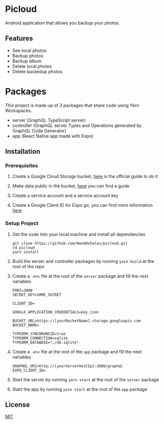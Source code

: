 # Picloud

Android application that allows you backup your photos.

## Features

- See local photos
- Backup photos
- Backup album
- Delete local photos
- Delete backedup photos

# Packages

This project is made up of 3 packages that share code using Yarn Workspaces.

- server (GraphQL TypeScript server)
- controller (GraphQL server Types and Operations generated by GraphQL Code Generator)
- app (React Native app made with Expo)

## Installation

### Prerequisites

1. Create a Google Cloud Storage bucket, [here](https://cloud.google.com/storage/docs/creating-buckets) is the official guide to do it

2. Make data public in the bucket, [here](https://www.youtube.com/watch?v=PoVbGE0HrRA) you can find a guide

3. Create a service account and a service account key

4. Create a Google Client ID for Expo go, you can find more information [here](https://docs.expo.dev/guides/authentication/#google)

### Setup Project

1. Get the code into your local machine and install all dependencies

   ```
   git clone https://github.com/NanddoSalas/picloud.git
   cd picloud
   yarn install
   ```

2. Build the server and controller packages by running `yarn build` at the root of the repo

3. Create a `.env` file at the root of the `server` package and fill the next variables

   ```
   PORT=3000
   SECRET_KEY=SOME_SECRET

   CLIENT_ID=

   GOOGLE_APPLICATION_CREDENTIALS=key.json

   BUCKET_URL=https://[yourBucketName].storage.googleapis.com
   BUCKET_NAME=

   TYPEORM_SYNCHRONIZE=true
   TYPEORM_CONNECTION=sqlite
   TYPEORM_DATABASE="./db.sqlite"
   ```

4. Create a `.env` file at the root of the `app` package and fill the next variables

   ```
   GRAPHQL_URI=http://[yourServerHostIp]:3000/graphql
   EXPO_CLIENT_ID=
   ```

5. Start the server by running `yarn start` at the root of the `server` package

6. Start the app by running `yarn start` at the root of the `app` package

## License

[MIT](https://choosealicense.com/licenses/mit/)
